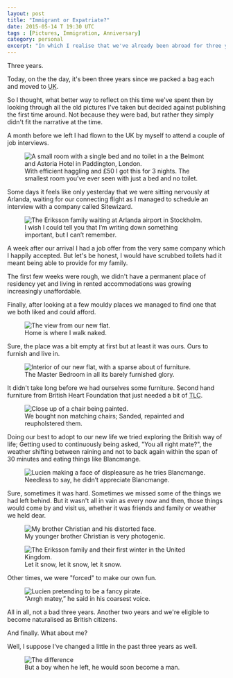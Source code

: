 ```yaml
---
layout: post
title: "Immigrant or Expatriate?"
date: 2015-05-14 T 19:30 UTC
tags : [Pictures, Immigration, Anniversary]
category: personal
excerpt: "In which I realise that we've already been abroad for three years."
---
```

Three years.

Today, on the the day, it's been three years since we packed a bag each and moved to <abbr title="United Kingdom" class="small-caps">UK</abbr>.

So I thought, what better way to reflect on this time we've spent then by looking through all the old pictures I've taken but decided against publishing the first time around. Not because they were bad, but rather they simply didn't fit the narrative at the time.

A month before we left I had flown to the <abbr class="small-caps">UK</abbr> by myself to attend a couple of job interviews.

<figure>
	<img class="js-lazy-load" data-original="/assets/posts/2015/may/immigrant-or-expatriate/closet-room-at-belmont-and-astoria-hotel-in-paddington-london.jpg" alt="A small room with a single bed and no toilet in a the Belmont and Astoria Hotel in Paddington, London.">
	<figcaption>With efficient haggling and £50 I got this for 3 nights. The smallest room you’ve ever seen with just a bed and no toilet.</figcaption>
</figure>

Some days it feels like only yesterday that we were sitting nervously at Arlanda, waiting for our connecting flight as I managed to schedule an interview with a company called Sitewizard.

<figure>
	<img class="js-lazy-load" data-original="/assets/posts/2015/may/immigrant-or-expatriate/the-eriksson-family-waiting-at-arlanda-stockholm.jpg" alt="The Eriksson family waiting at Arlanda airport in Stockholm.">
	<figcaption>I wish I could tell you that I’m writing down something important, but I can’t remember.</figcaption>
</figure>

A week after our arrival I had a job offer from the very same company which I happily accepted. But let's be honest, I would have scrubbed toilets had it meant being able to provide for my family.

The first few weeks were rough, we didn't have a permanent place of residency yet and living in rented accommodations was growing increasingly unaffordable.

Finally, after looking at a few mouldy places we managed to find one that we both liked and could afford.

<figure>
	<img class="js-lazy-load" data-original="/assets/posts/2015/may/immigrant-or-expatriate/the-view-from-our-new-flat.jpg" alt="The view from our new flat.">
	<figcaption>Home is where I walk naked.</figcaption>
</figure>

Sure, the place was a bit empty at first but at least it was ours. Ours to furnish and live in.

<figure>
	<img class="js-lazy-load" data-original="/assets/posts/2015/may/immigrant-or-expatriate/our-modest-flat.jpg" alt="Interior of our new flat, with a sparse about of furniture.">
	<figcaption>The Master Bedroom in all its barely furnished glory.</figcaption>
</figure>

It didn't take long before we had ourselves some furniture. Second hand furniture from British Heart Foundation that just needed a bit of <abbr title="tender loving care" class="small-caps">TLC</abbr>.

<figure>
	<img class="js-lazy-load" data-original="/assets/posts/2015/may/immigrant-or-expatriate/refurbishing-a-chair.jpg" alt="Close up of a chair being painted.">
	<figcaption>We bought non matching chairs; Sanded, repainted and reupholstered them.</figcaption>
</figure>

Doing our best to adopt to our new life we tried exploring the British way of life; Getting used to continuously being asked, "You all right mate?", the weather shifting between raining and not to back again within the span of 30 minutes and eating things like Blancmange.

<figure>
	<img class="js-lazy-load" data-original="/assets/posts/2015/may/immigrant-or-expatriate/lucien-trying-blancmange.jpg" alt="Lucien making a face of displeasure as he tries Blancmange.">
	<figcaption>Needless to say, he didn’t appreciate Blancmange.
</figcaption>
</figure>

Sure, sometimes it was hard. Sometimes we missed some of the things we had left behind. But it wasn't all in vain as every now and then, those things would come by and visit us, whether it was friends and family or weather we held dear.

<figure>
	<img class="js-lazy-load" data-original="/assets/posts/2015/may/immigrant-or-expatriate/christians-distorted-face.jpg" alt="My brother Christian and his distorted face.">
	<figcaption>My younger brother Christian is very photogenic.</figcaption>
</figure>

<figure>
	<img class="js-lazy-load" data-original="/assets/posts/2015/may/immigrant-or-expatriate/the-eriksson-familys-first-winter-in-united-kingdom.jpg" alt="The Eriksson family and their first winter in the United Kingdom.">
	<figcaption>Let it snow, let it snow, let it snow.</figcaption>
</figure>

Other times, we were "forced" to make our own fun.

<figure>
	<img class="js-lazy-load" data-original="/assets/posts/2015/may/immigrant-or-expatriate/lucien-pretending-to-be-a-fancy-pirate.jpg" alt="Lucien pretending to be a fancy pirate.">
	<figcaption>“Arrgh matey,” he said in his coarsest voice.</figcaption>
</figure>

All in all, not a bad three years. Another two years and we're eligible to become naturalised as British citizens.

And finally. What about me?

Well, I suppose I've changed a little in the past three years as well.

<figure>
	<img class="js-lazy-load" data-original="/assets/posts/2015/may/immigrant-or-expatriate/carlos-eriksson-2012-and-2015.jpg" alt="The difference ">
	<figcaption>But a boy when he left, he would soon become a man.</figcaption>
</figure>